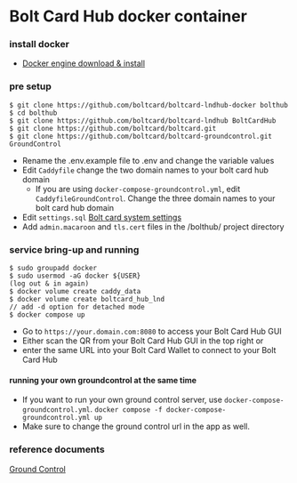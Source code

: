 # Bolt Card Hub docker container

### install docker

- [Docker engine download & install](https://docs.docker.com/engine/install/)
   
### pre setup
```
$ git clone https://github.com/boltcard/boltcard-lndhub-docker bolthub
$ cd bolthub
$ git clone https://github.com/boltcard/boltcard-lndhub BoltCardHub
$ git clone https://github.com/boltcard/boltcard.git
$ git clone https://github.com/boltcard/boltcard-groundcontrol.git GroundControl
```
- Rename the .env.example file to .env and change the variable values
- Edit `Caddyfile` change the two domain names to your bolt card hub domain
   - If you are using `docker-compose-groundcontrol.yml`, edit `CaddyfileGroundControl`. Change the three domain names to your bolt card hub domain
- Edit `settings.sql` [Bolt card system settings](https://github.com/boltcard/boltcard/blob/main/docs/SETTINGS.md)
- Add `admin.macaroon` and `tls.cert` files in the /bolthub/ project directory

### service bring-up and running
```
$ sudo groupadd docker
$ sudo usermod -aG docker ${USER}
(log out & in again)
$ docker volume create caddy_data
$ docker volume create boltcard_hub_lnd
// add -d option for detached mode
$ docker compose up
```
- Go to `https://your.domain.com:8080` to access your Bolt Card Hub GUI 
- Either scan the QR from your Bolt Card Hub GUI in the top right or
- enter the same URL into your Bolt Card Wallet to connect to your Bolt Card Hub


#### running your own groundcontrol at the same time
- If you want to run your own ground control server, use `docker-compose-groundcontrol.yml`. `docker compose -f docker-compose-groundcontrol.yml up`
- Make sure to change the ground control url in the app as well.

### reference documents

[Ground Control](https://github.com/BlueWallet/GroundControl)
